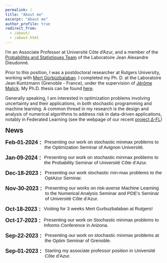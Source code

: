 ```yaml
---
permalink: /
title: "About me"
excerpt: "About me"
author_profile: true
redirect_from:
  - /about/
  - /about.html
---
```


<!-- ***I’m on the market for a postdoc position!*** -->

I’m an Associate Professor at Université Côte d’Azur, and a member of the [Probabilités and Statistiques Team](https://math.univ-cotedazur.fr) of the Laboratoire Jean Alexandre Dieudonné.

Prior to this position, I was a postdoctoral researcher at Rutgers University, working with [Mert Gürbüzbalaban](https://scholar.google.fr/citations?hl=fr&user=m-nZ7MgAAAAJ). I completed my Ph. D. at the Laboratoire Jean Kuntzmann (Grenoble - France), under the supervision of [Jérôme Malick](https://ljk.imag.fr/membres/Jerome.Malick/). My Ph.D. thesis can be found [here](/files/phd_thesis.pdf).

Generally speaking, I am interested in optimization problems involving uncertainty and their applications, in both stochastic programming and machine learning.  A common thread in my research is the design and analysis of numerical algorithms to address risk in data-driven applications, notably in Federated Learning (see the webpage of our recent [project &#916;-FL](/projects/sfl-overview.md))


<div style="font-family: Arial, sans-serif;">
    <b style="font-size:22px; font-family: 'Lora', sans-serif; margin-bottom: 10px; display: block;">News</b>
    <ul style="list-style-type: none; padding-left: 0; font-size: 15px;">
        <li style="margin-bottom: 15px; display: flex; align-items: flex-start;">
            <div style="flex-shrink: 0; margin-right: 10px;">
                <span style="font-weight: bold; font-size: 18px;">Feb-01-2024 :</span>
            </div>
            <div style="flex-grow: 1;">
                Presenting our work on stochastic minmax problems to the Optimization Seminar of Avignon Université.
            </div>
        </li>                  
        <li style="margin-bottom: 15px; display: flex; align-items: flex-start;">
            <div style="flex-shrink: 0; margin-right: 10px;">
                <span style="font-weight: bold; font-size: 18px;">Jan-09-2024 :</span>
            </div>
            <div style="flex-grow: 1;">
                Presenting our work on stochastic minmax problems to the Probability Seminar of Université Côte d’Azur.
            </div>
        </li>
        <li style="margin-bottom: 15px; display: flex; align-items: flex-start;">
            <div style="flex-shrink: 0; margin-right: 10px;">
                <span style="font-weight: bold; font-size: 18px;">Dec-18-2023 :</span>
            </div>
            <div style="flex-grow: 1;">
                Presenting our work stochastic min-max problems to the OptAzur Seminar.
            </div>
        </li>
        <li style="margin-bottom: 15px; display: flex; align-items: flex-start;">
            <div style="flex-shrink: 0; margin-right: 10px;">
                <span style="font-weight: bold; font-size: 18px;">Nov-30-2023 :</span>
            </div>
            <div style="flex-grow: 1;">
                Presenting our works on risk-averse Machine Learning to the Numerical Analysis Seminar and PDE’s Seminar of Université Côte d’Azur.
            </div>
        </li>
        <li style="margin-bottom: 15px; display: flex; align-items: flex-start;">
            <div style="flex-shrink: 0; margin-right: 10px;">
                <span style="font-weight: bold; font-size: 18px;">Oct-18-2023 :</span>
            </div>
            <div style="flex-grow: 1;">
                Visiting for 3 weeks Mert Gurbuzbalaban at Rutgers!
            </div>
        </li>
        <li style="margin-bottom: 15px; display: flex; align-items: flex-start;">
            <div style="flex-shrink: 0; margin-right: 10px;">
                <span style="font-weight: bold; font-size: 18px;">Oct-17-2023 :</span>
            </div>
            <div style="flex-grow: 1;">
                Presenting our work on Stochastic minmax problems to Informs Conference in Arizona.
            </div>
        </li>
        <li style="margin-bottom: 15px; display: flex; align-items: flex-start;">
            <div style="flex-shrink: 0; margin-right: 10px;">
                <span style="font-weight: bold; font-size: 18px;">Sep-22-2023 :</span>
            </div>
            <div style="flex-grow: 1;">
                Presenting our work on stochastic minmax problems at the Optim Seminar of Grenoble.
            </div>
        </li>
        <li style="margin-bottom: 15px; display: flex; align-items: flex-start;">
            <div style="flex-shrink: 0; margin-right: 10px;">
                <span style="font-weight: bold; font-size: 18px;">Sep-01-2023 :</span>
            </div>
            <div style="flex-grow: 1;">
                Starting my associate professor position in Université Côte d’Azur.
            </div>
        </li>
        <!-- Repeat the same structure for other list items -->
    </ul>
</div>
